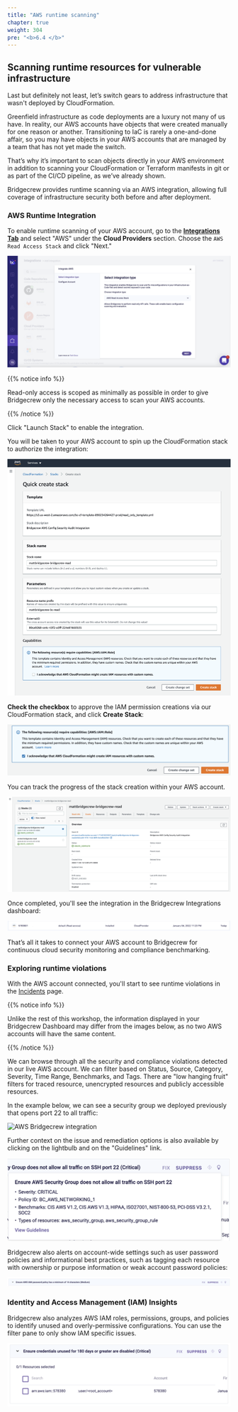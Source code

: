 ```yaml
---
title: "AWS runtime scanning"
chapter: true
weight: 304
pre: "<b>6.4 </b>"
---
```


## Scanning runtime resources for vulnerable infrastructure

Last but definitely not least, let’s switch gears to address  infrastructure that wasn't deployed by CloudFormation.

Greenfield infrastructure as code deployments are a luxury not many of us have. In reality, our AWS accounts have objects that were created manually for one reason or another. Transitioning to IaC is rarely a one-and-done affair, so you may have objects in your AWS accounts that are managed by a team that has not yet made the switch.

That’s why it’s important to scan objects directly in your AWS environment in addition to scanning your CloudFormation or Terraform manifests in git or as part of the CI/CD pipeline, as we’ve already shown.

Bridgecrew provides runtime scanning via an AWS integration, allowing full coverage of infrastructure security both before and after deployment.

### AWS Runtime Integration

To enable runtime scanning of your AWS account, go to the [**Integrations Tab**](https://www.bridgecrew.cloud/integrations/catalog/aws-api-access) and select "AWS" under the **Cloud Providers** section. Choose the `AWS Read Access Stack` and click "Next."

![AWS Bridgecrew Integration](./images/dashboard-aws-runtime-00001.png "AWS Bridgecrew Integration")


{{% notice info %}}
<p style='text-align: left;'>
Read-only access is scoped as minimally as possible in order to give Bridgecrew only the necessary access to scan your AWS accounts.
</p>
{{% /notice %}}

Click "Launch Stack" to enable the integration.

You will be taken to your AWS account to spin up the CloudFormation stack to authorize the integration:

![AWS Bridgecrew integration](./images/dashboard-aws-runtime-00003.png "AWS Bridgecrew integration")

**Check the checkbox** to approve the IAM permission creations via our CloudFormation stack, and click **Create Stack**:

![AWS Bridgecrew integration](./images/dashboard-aws-runtime-00004.png "AWS Bridgecrew integration")

You can track the progress of the stack creation within your AWS account.

![AWS Bridgecrew integration](./images/dashboard-aws-runtime-00006.png "AWS Bridgecrew integration")

 Once completed, you'll see the integration in the Bridgecrew Integrations dashboard:

![AWS Bridgecrew integration](./images/dashboard-aws-runtime-00007.png "AWS Bridgecrew integration")

That’s all it takes to connect your AWS account to Bridgecrew for continuous cloud security monitoring and compliance benchmarking.

### Exploring runtime violations

With the AWS account connected, you'll start to see runtime violations in the [Incidents](https://www.bridgecrew.cloud/incidents) page.

{{% notice info %}}
<p style='text-align: left;'>
Unlike the rest of this workshop, the information displayed in your Bridgecrew Dashboard may differ from the images below, as no two AWS accounts will have the same content.
</p>
{{% /notice %}}

We can browse through all the security and compliance violations detected in our live AWS account. We can filter based on Status, Source, Category, Severity, Time Range, Benchmarks, and Tags. There are "low hanging fruit" filters for traced resource, unencrypted resources and publicly accessible resources.

In the example below, we can see a security group we deployed previously that opens port 22 to all traffic:

![AWS Bridgecrew integration](./images/dashboard-aws-runtime-00012.png "AWS Bridgecrew integration")

Further context on the issue and remediation options is also available by clicking on the lightbulb and on the "Guidelines" link.

![AWS Bridgecrew integration](./images/guidelines.png "AWS Bridgecrew integration")

Bridgecrew also alerts on account-wide settings such as user password policies and informational best practices, such as tagging each resource with ownership or purpose information or weak account password policies:

![AWS Bridgecrew integration](./images/dashboard-aws-runtime-00008.png "AWS Bridgecrew integration")


### Identity and Access Management (IAM) Insights

Bridgecrew also analyzes AWS IAM roles, permissions, groups, and policies to identify unused and overly-permissive configurations. You can use the filter pane to only show IAM specific issues.

![AWS Bridgecrew filter IAM Insights](./images/dashboard-aws-runtime-00009.png "AWS Bridgecrew filter IAM Insights")